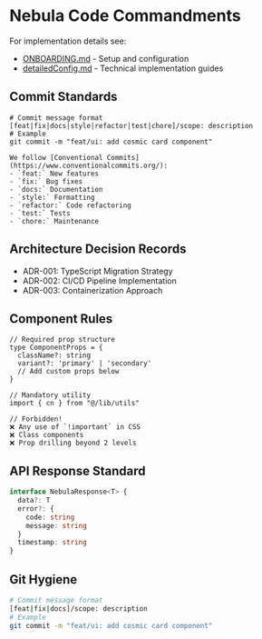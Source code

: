 # Nebula Code Commandments

For implementation details see:
- [ONBOARDING.md](./ONBOARDING.md) - Setup and configuration
- [detailedConfig.md](./detailedConfig.md) - Technical implementation guides


## Commit Standards
```
# Commit message format
[feat|fix|docs|style|refactor|test|chore]/scope: description
# Example
git commit -m "feat/ui: add cosmic card component"

We follow [Conventional Commits](https://www.conventionalcommits.org/):
- `feat:` New features
- `fix:` Bug fixes
- `docs:` Documentation
- `style:` Formatting
- `refactor:` Code refactoring
- `test:` Tests
- `chore:` Maintenance
```

## Architecture Decision Records
- ADR-001: TypeScript Migration Strategy
- ADR-002: CI/CD Pipeline Implementation
- ADR-003: Containerization Approach

## Component Rules
```tsx
// Required prop structure
type ComponentProps = {
  className?: string
  variant?: 'primary' | 'secondary'
  // Add custom props below
}

// Mandatory utility
import { cn } from "@/lib/utils"

// Forbidden!
❌ Any use of `!important` in CSS
❌ Class components
❌ Prop drilling beyond 2 levels
```

## API Response Standard
```ts
interface NebulaResponse<T> {
  data?: T
  error?: {
    code: string
    message: string
  }
  timestamp: string
}
```

## Git Hygiene
```bash
# Commit message format
[feat|fix|docs]/scope: description
# Example
git commit -m "feat/ui: add cosmic card component"
